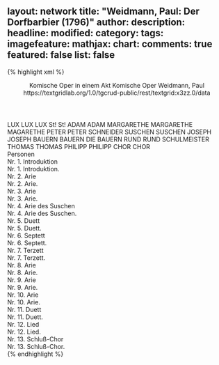 layout: network
title: "Weidmann, Paul: Der Dorfbarbier (1796)"
author:
description:
headline:
modified:
category:
tags:
imagefeature:
mathjax:
chart:
comments: true
featured: false
list: false
---
{% highlight xml %}
<?xml-model href="https://raw.githubusercontent.com/DLiNa/project/master/rules/lina.rnc"?><?xml-model href="https://raw.githubusercontent.com/DLiNa/project/master/rules/lina.sch"?>
<play xmlns="http://lina.digital">
  <header>
    <title>Der Dorfbarbier</title>
    <subtitle>Komische Oper in einem Akt</subtitle>
    <genretitle>Komische Oper</genretitle>
    <author>Weidmann, Paul</author>
    <date type="print"/>
    <date type="premiere" when="1796"/>
    <date type="written"/>
    <source>https://textgridlab.org/1.0/tgcrud-public/rest/textgrid:x3zz.0/data</source>
  </header>
  <personae>
    <character>
      <name>LUX</name>
      <alias xml:id="lux">
        <name>LUX</name>
      </alias>
      <alias xml:id="lux_st_st">
        <name>LUX St! St!</name>
      </alias>
    </character>
    <character>
      <name>ADAM</name>
      <alias xml:id="adam">
        <name>ADAM</name>
      </alias>
    </character>
    <character>
      <name>MARGARETHE</name>
      <alias xml:id="margarethe">
        <name>MARGARETHE</name>
      </alias>
      <alias xml:id="magarethe">
        <name>MAGARETHE</name>
      </alias>
    </character>
    <character>
      <name>PETER</name>
      <alias xml:id="peter">
        <name>PETER</name>
      </alias>
      <alias xml:id="schneider">
        <name>SCHNEIDER</name>
      </alias>
    </character>
    <character>
      <name>SUSCHEN</name>
      <alias xml:id="suschen">
        <name>SUSCHEN</name>
      </alias>
    </character>
    <character>
      <name>JOSEPH</name>
      <alias xml:id="joseph">
        <name>JOSEPH</name>
      </alias>
    </character>
    <character>
      <name>BAUERN</name>
      <alias xml:id="bauern">
        <name>BAUERN</name>
      </alias>
      <alias xml:id="die_bauern">
        <name>DIE BAUERN</name>
      </alias>
    </character>
    <character>
      <name>RUND</name>
      <alias xml:id="rund">
        <name>RUND</name>
      </alias>
      <alias xml:id="schulmeister">
        <name>SCHULMEISTER</name>
      </alias>
    </character>
    <character>
      <name>THOMAS</name>
      <alias xml:id="thomas">
        <name>THOMAS</name>
      </alias>
    </character>
    <character>
      <name>PHILIPP</name>
      <alias xml:id="philipp">
        <name>PHILIPP</name>
      </alias>
    </character>
    <character>
      <name>CHOR</name>
      <alias xml:id="chor">
        <name>CHOR</name>
      </alias>
    </character>
  </personae>
  <text>
    <div>
      <head>Personen</head>
    </div>
    <div>
      <head>Nr. 1. Introduktion</head>
      <div>
        <head>Nr. 1. Introduktion.</head>
        <sp who="#lux">
          <amount n="25" unit="speech_acts"/>
          <amount n="439" unit="words"/>
          <amount n="34" unit="lines"/>
          <amount n="2421" unit="chars"/>
        </sp>
        <sp who="#adam">
          <amount n="17" unit="speech_acts"/>
          <amount n="277" unit="words"/>
          <amount n="23" unit="lines"/>
          <amount n="1494" unit="chars"/>
        </sp>
        <sp who="#margarethe">
          <amount n="5" unit="speech_acts"/>
          <amount n="34" unit="words"/>
          <amount n="5" unit="lines"/>
          <amount n="188" unit="chars"/>
        </sp>
        <sp who="#schneider">
          <amount n="3" unit="speech_acts"/>
          <amount n="45" unit="words"/>
          <amount n="8" unit="lines"/>
          <amount n="243" unit="chars"/>
        </sp>
        <sp who="#adam #peter">
          <amount n="2" unit="speech_acts"/>
          <amount n="25" unit="words"/>
          <amount n="5" unit="lines"/>
          <amount n="138" unit="chars"/>
        </sp>
        <sp who="#magarethe">
          <amount n="1" unit="speech_acts"/>
          <amount n="5" unit="words"/>
          <amount n="1" unit="lines"/>
          <amount n="26" unit="chars"/>
        </sp>
        <sp who="#magarethe #lux #adam #schneider">
          <amount n="1" unit="speech_acts"/>
          <amount n="20" unit="words"/>
          <amount n="4" unit="lines"/>
          <amount n="101" unit="chars"/>
        </sp>
        <sp who="#peter">
          <amount n="1" unit="speech_acts"/>
          <amount n="10" unit="words"/>
          <amount n="1" unit="lines"/>
          <amount n="58" unit="chars"/>
        </sp>
      </div>
    </div>
    <div>
      <head>Nr. 2. Arie</head>
      <div>
        <head>Nr. 2. Arie.</head>
        <sp who="#lux">
          <amount n="1" unit="speech_acts"/>
          <amount n="68" unit="words"/>
          <amount n="14" unit="lines"/>
          <amount n="378" unit="chars"/>
        </sp>
        <sp who="#adam">
          <amount n="1" unit="speech_acts"/>
          <amount n="162" unit="words"/>
          <amount n="928" unit="chars"/>
        </sp>
      </div>
    </div>
    <div>
      <head>Nr. 3. Arie</head>
      <div>
        <head>Nr. 3. Arie.</head>
        <sp who="#adam">
          <amount n="1" unit="speech_acts"/>
          <amount n="152" unit="words"/>
          <amount n="32" unit="lines"/>
          <amount n="759" unit="chars"/>
        </sp>
      </div>
    </div>
    <div>
      <head>Nr. 4. Arie des Suschen</head>
      <div>
        <head>Nr. 4. Arie des Suschen.</head>
        <sp who="#lux">
          <amount n="2" unit="speech_acts"/>
          <amount n="90" unit="words"/>
          <amount n="501" unit="chars"/>
        </sp>
        <sp who="#suschen">
          <amount n="1" unit="speech_acts"/>
          <amount n="52" unit="words"/>
          <amount n="289" unit="chars"/>
        </sp>
      </div>
    </div>
    <div>
      <head>Nr. 5. Duett</head>
      <div>
        <head>Nr. 5. Duett.</head>
        <sp who="#lux">
          <amount n="16" unit="speech_acts"/>
          <amount n="218" unit="words"/>
          <amount n="29" unit="lines"/>
          <amount n="1124" unit="chars"/>
        </sp>
        <sp who="#suschen">
          <amount n="13" unit="speech_acts"/>
          <amount n="148" unit="words"/>
          <amount n="23" unit="lines"/>
          <amount n="757" unit="chars"/>
        </sp>
        <sp who="#joseph">
          <amount n="3" unit="speech_acts"/>
          <amount n="98" unit="words"/>
          <amount n="2" unit="lines"/>
          <amount n="551" unit="chars"/>
        </sp>
      </div>
    </div>
    <div>
      <head>Nr. 6. Septett</head>
      <div>
        <head>Nr. 6. Septett.</head>
        <sp who="#bauern">
          <amount n="7" unit="speech_acts"/>
          <amount n="65" unit="words"/>
          <amount n="12" unit="lines"/>
          <amount n="305" unit="chars"/>
        </sp>
        <sp who="#lux">
          <amount n="8" unit="speech_acts"/>
          <amount n="136" unit="words"/>
          <amount n="26" unit="lines"/>
          <amount n="765" unit="chars"/>
        </sp>
        <sp who="#joseph">
          <amount n="8" unit="speech_acts"/>
          <amount n="74" unit="words"/>
          <amount n="10" unit="lines"/>
          <amount n="422" unit="chars"/>
        </sp>
        <sp who="#die_bauern">
          <amount n="1" unit="speech_acts"/>
          <amount n="6" unit="words"/>
          <amount n="1" unit="lines"/>
          <amount n="31" unit="chars"/>
        </sp>
        <sp who="#suschen">
          <amount n="3" unit="speech_acts"/>
          <amount n="33" unit="words"/>
          <amount n="4" unit="lines"/>
          <amount n="172" unit="chars"/>
        </sp>
        <sp who="#schulmeister">
          <amount n="4" unit="speech_acts"/>
          <amount n="35" unit="words"/>
          <amount n="6" unit="lines"/>
          <amount n="181" unit="chars"/>
        </sp>
        <sp who="#adam">
          <amount n="4" unit="speech_acts"/>
          <amount n="30" unit="words"/>
          <amount n="5" unit="lines"/>
          <amount n="162" unit="chars"/>
        </sp>
        <sp who="#bauern #lux #joseph #suschen #adam #rund">
          <amount n="1" unit="speech_acts"/>
          <amount n="6" unit="words"/>
          <amount n="1" unit="lines"/>
          <amount n="26" unit="chars"/>
        </sp>
        <sp who="#rund">
          <amount n="5" unit="speech_acts"/>
          <amount n="151" unit="words"/>
          <amount n="2" unit="lines"/>
          <amount n="864" unit="chars"/>
        </sp>
      </div>
    </div>
    <div>
      <head>Nr. 7. Terzett</head>
      <div>
        <head>Nr. 7. Terzett.</head>
        <sp who="#joseph">
          <amount n="5" unit="speech_acts"/>
          <amount n="87" unit="words"/>
          <amount n="15" unit="lines"/>
          <amount n="490" unit="chars"/>
        </sp>
        <sp who="#suschen">
          <amount n="2" unit="speech_acts"/>
          <amount n="26" unit="words"/>
          <amount n="4" unit="lines"/>
          <amount n="129" unit="chars"/>
        </sp>
        <sp who="#rund">
          <amount n="8" unit="speech_acts"/>
          <amount n="111" unit="words"/>
          <amount n="9" unit="lines"/>
          <amount n="584" unit="chars"/>
        </sp>
        <sp who="#lux">
          <amount n="13" unit="speech_acts"/>
          <amount n="299" unit="words"/>
          <amount n="6" unit="lines"/>
          <amount n="1671" unit="chars"/>
        </sp>
        <sp who="#adam">
          <amount n="7" unit="speech_acts"/>
          <amount n="132" unit="words"/>
          <amount n="3" unit="lines"/>
          <amount n="719" unit="chars"/>
        </sp>
        <sp who="#thomas">
          <amount n="1" unit="speech_acts"/>
          <amount n="16" unit="words"/>
          <amount n="102" unit="chars"/>
        </sp>
        <sp who="#philipp">
          <amount n="1" unit="speech_acts"/>
          <amount n="8" unit="words"/>
          <amount n="1" unit="lines"/>
          <amount n="52" unit="chars"/>
        </sp>
        <sp who="#bauern">
          <amount n="1" unit="speech_acts"/>
          <amount n="13" unit="words"/>
          <amount n="1" unit="lines"/>
          <amount n="66" unit="chars"/>
        </sp>
      </div>
    </div>
    <div>
      <head>Nr. 8. Arie</head>
      <div>
        <head>Nr. 8. Arie.</head>
        <sp who="#adam">
          <amount n="2" unit="speech_acts"/>
          <amount n="108" unit="words"/>
          <amount n="20" unit="lines"/>
          <amount n="598" unit="chars"/>
        </sp>
        <sp who="#lux">
          <amount n="4" unit="speech_acts"/>
          <amount n="172" unit="words"/>
          <amount n="1" unit="lines"/>
          <amount n="954" unit="chars"/>
        </sp>
        <sp who="#margarethe">
          <amount n="2" unit="speech_acts"/>
          <amount n="49" unit="words"/>
          <amount n="1" unit="lines"/>
          <amount n="262" unit="chars"/>
        </sp>
        <sp who="#suschen">
          <amount n="1" unit="speech_acts"/>
          <amount n="1" unit="words"/>
          <amount n="1" unit="lines"/>
          <amount n="7" unit="chars"/>
        </sp>
      </div>
    </div>
    <div>
      <head>Nr. 9. Arie</head>
      <div>
        <head>Nr. 9. Arie.</head>
        <sp who="#lux">
          <amount n="3" unit="speech_acts"/>
          <amount n="199" unit="words"/>
          <amount n="13" unit="lines"/>
          <amount n="1110" unit="chars"/>
        </sp>
        <sp who="#suschen">
          <amount n="3" unit="speech_acts"/>
          <amount n="26" unit="words"/>
          <amount n="3" unit="lines"/>
          <amount n="150" unit="chars"/>
        </sp>
      </div>
    </div>
    <div>
      <head>Nr. 10. Arie</head>
      <div>
        <head>Nr. 10. Arie.</head>
        <sp who="#suschen">
          <amount n="5" unit="speech_acts"/>
          <amount n="74" unit="words"/>
          <amount n="12" unit="lines"/>
          <amount n="377" unit="chars"/>
        </sp>
        <sp who="#lux">
          <amount n="37" unit="speech_acts"/>
          <amount n="529" unit="words"/>
          <amount n="27" unit="lines"/>
          <amount n="2945" unit="chars"/>
        </sp>
        <sp who="#joseph">
          <amount n="19" unit="speech_acts"/>
          <amount n="245" unit="words"/>
          <amount n="15" unit="lines"/>
          <amount n="1358" unit="chars"/>
        </sp>
        <sp who="#rund">
          <amount n="11" unit="speech_acts"/>
          <amount n="185" unit="words"/>
          <amount n="7" unit="lines"/>
          <amount n="1029" unit="chars"/>
        </sp>
        <sp who="#adam">
          <amount n="2" unit="speech_acts"/>
          <amount n="43" unit="words"/>
          <amount n="256" unit="chars"/>
        </sp>
      </div>
    </div>
    <div>
      <head>Nr. 11. Duett</head>
      <div>
        <head>Nr. 11. Duett.</head>
        <sp who="#lux">
          <amount n="9" unit="speech_acts"/>
          <amount n="232" unit="words"/>
          <amount n="11" unit="lines"/>
          <amount n="1305" unit="chars"/>
        </sp>
        <sp who="#joseph">
          <amount n="3" unit="speech_acts"/>
          <amount n="26" unit="words"/>
          <amount n="4" unit="lines"/>
          <amount n="136" unit="chars"/>
        </sp>
        <sp who="#adam">
          <amount n="2" unit="speech_acts"/>
          <amount n="13" unit="words"/>
          <amount n="2" unit="lines"/>
          <amount n="80" unit="chars"/>
        </sp>
        <sp who="#philipp">
          <amount n="2" unit="speech_acts"/>
          <amount n="13" unit="words"/>
          <amount n="2" unit="lines"/>
          <amount n="71" unit="chars"/>
        </sp>
        <sp who="#thomas">
          <amount n="3" unit="speech_acts"/>
          <amount n="20" unit="words"/>
          <amount n="3" unit="lines"/>
          <amount n="122" unit="chars"/>
        </sp>
        <sp who="#bauern">
          <amount n="2" unit="speech_acts"/>
          <amount n="8" unit="words"/>
          <amount n="2" unit="lines"/>
          <amount n="39" unit="chars"/>
        </sp>
        <sp who="#rund">
          <amount n="3" unit="speech_acts"/>
          <amount n="70" unit="words"/>
          <amount n="1" unit="lines"/>
          <amount n="382" unit="chars"/>
        </sp>
      </div>
    </div>
    <div>
      <head>Nr. 12. Lied</head>
      <div>
        <head>Nr. 12. Lied.</head>
        <sp who="#rund">
          <amount n="9" unit="speech_acts"/>
          <amount n="173" unit="words"/>
          <amount n="16" unit="lines"/>
          <amount n="1032" unit="chars"/>
        </sp>
        <sp who="#joseph">
          <amount n="4" unit="speech_acts"/>
          <amount n="83" unit="words"/>
          <amount n="1" unit="lines"/>
          <amount n="452" unit="chars"/>
        </sp>
        <sp who="#lux">
          <amount n="11" unit="speech_acts"/>
          <amount n="149" unit="words"/>
          <amount n="8" unit="lines"/>
          <amount n="808" unit="chars"/>
        </sp>
        <sp who="#adam">
          <amount n="2" unit="speech_acts"/>
          <amount n="10" unit="words"/>
          <amount n="2" unit="lines"/>
          <amount n="52" unit="chars"/>
        </sp>
        <sp who="#lux_st_st">
          <amount n="1" unit="speech_acts"/>
          <amount n="18" unit="words"/>
          <amount n="1" unit="lines"/>
          <amount n="86" unit="chars"/>
        </sp>
      </div>
    </div>
    <div>
      <head>Nr. 13. Schluß-Chor</head>
      <div>
        <head>Nr. 13. Schluß-Chor.</head>
        <sp who="#chor">
          <amount n="1" unit="speech_acts"/>
          <amount n="25" unit="words"/>
          <amount n="4" unit="lines"/>
          <amount n="126" unit="chars"/>
        </sp>
      </div>
    </div>
  </text>
</play>
{% endhighlight %}